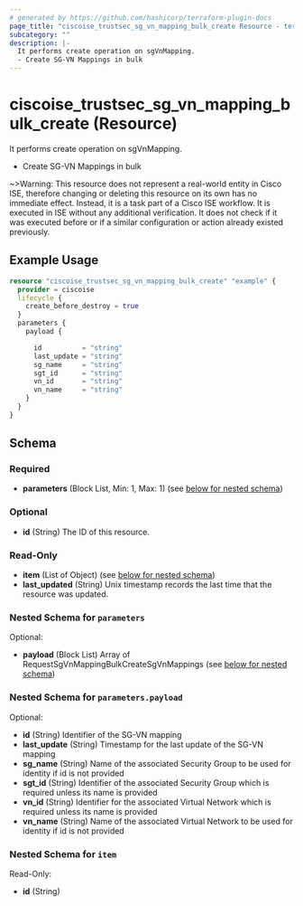 ```yaml
---
# generated by https://github.com/hashicorp/terraform-plugin-docs
page_title: "ciscoise_trustsec_sg_vn_mapping_bulk_create Resource - terraform-provider-ciscoise"
subcategory: ""
description: |-
  It performs create operation on sgVnMapping.
  - Create SG-VN Mappings in bulk
---
```


# ciscoise_trustsec_sg_vn_mapping_bulk_create (Resource)

It performs create operation on sgVnMapping.
- Create SG-VN Mappings in bulk

~>Warning: This resource does not represent a real-world entity in Cisco ISE, therefore changing or deleting this resource on its own has no immediate effect. Instead, it is a task part of a Cisco ISE workflow. It is executed in ISE without any additional verification. It does not check if it was executed before or if a similar configuration or action already existed previously.

## Example Usage

```terraform
resource "ciscoise_trustsec_sg_vn_mapping_bulk_create" "example" {
  provider = ciscoise
  lifecycle {
    create_before_destroy = true
  }
  parameters {
    payload {

      id          = "string"
      last_update = "string"
      sg_name     = "string"
      sgt_id      = "string"
      vn_id       = "string"
      vn_name     = "string"
    }
  }
}
```

<!-- schema generated by tfplugindocs -->
## Schema

### Required

- **parameters** (Block List, Min: 1, Max: 1) (see [below for nested schema](#nestedblock--parameters))

### Optional

- **id** (String) The ID of this resource.

### Read-Only

- **item** (List of Object) (see [below for nested schema](#nestedatt--item))
- **last_updated** (String) Unix timestamp records the last time that the resource was updated.

<a id="nestedblock--parameters"></a>
### Nested Schema for `parameters`

Optional:

- **payload** (Block List) Array of RequestSgVnMappingBulkCreateSgVnMappings (see [below for nested schema](#nestedblock--parameters--payload))

<a id="nestedblock--parameters--payload"></a>
### Nested Schema for `parameters.payload`

Optional:

- **id** (String) Identifier of the SG-VN mapping
- **last_update** (String) Timestamp for the last update of the SG-VN mapping
- **sg_name** (String) Name of the associated Security Group to be used for identity if id is not provided
- **sgt_id** (String) Identifier of the associated Security Group which is required unless its name is provided
- **vn_id** (String) Identifier for the associated Virtual Network which is required unless its name is provided
- **vn_name** (String) Name of the associated Virtual Network to be used for identity if id is not provided



<a id="nestedatt--item"></a>
### Nested Schema for `item`

Read-Only:

- **id** (String)


